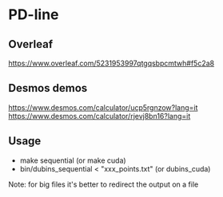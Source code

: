 # PD-line

## Overleaf
https://www.overleaf.com/5231953997qtgqsbpcmtwh#f5c2a8

## Desmos demos
https://www.desmos.com/calculator/ucp5rgnzow?lang=it
https://www.desmos.com/calculator/rjevj8bn16?lang=it

## Usage
- make sequential (or make cuda) <br>
- bin/dubins_sequential < "xxx_points.txt" (or dubins_cuda)
  
Note: for big files it's better to redirect the output on a file
